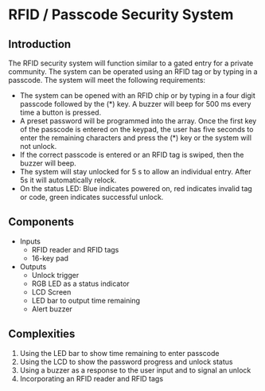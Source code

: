 # RFID / Passcode Security System

## Introduction
The RFID security system will function similar to a gated entry for a private community. The system can be operated using an RFID tag or by typing in a passcode. The system will meet the following requirements:

* The system can be opened with an RFID chip or by typing in a four digit passcode followed by the (\*) key. A buzzer will beep for 500 ms every time a button is pressed.
* A preset password will be programmed into the array.
Once the first key of the passcode is entered on the keypad, the user has five seconds to enter the remaining characters and press the (\*) key or the system will not unlock.
* If the correct passcode is entered or an RFID tag is swiped, then the buzzer will beep.
* The system will stay unlocked for 5 s to allow an individual entry. After 5s it will automatically relock.
* On the status LED: Blue indicates powered on, red indicates invalid tag or code, green indicates successful unlock.

## Components
* Inputs
    * RFID reader and RFID tags
    * 16-key pad
* Outputs
    * Unlock trigger
    * RGB LED as a status indicator
    * LCD Screen
    * LED bar to output time remaining
    * Alert buzzer

## Complexities
1. Using the LED bar to show time remaining to enter passcode
2. Using the LCD to show the password progress and unlock status
3. Using a buzzer as a response to the user input and to signal an unlock
4. Incorporating an RFID reader and RFID tags
